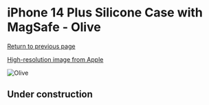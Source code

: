 # iPhone 14 Plus Silicone Case with MagSafe - Olive

[Return to previous page](/iphone_14)

[High-resolution image from Apple](https://store.storeimages.cdn-apple.com/8756/as-images.apple.com/is/MQUD3?wid=4500&hei=4500&fmt=png)

<div style="width: 500px"><img src="/everyphone/MQUD3.png" alt="Olive"></div>

## Under construction
